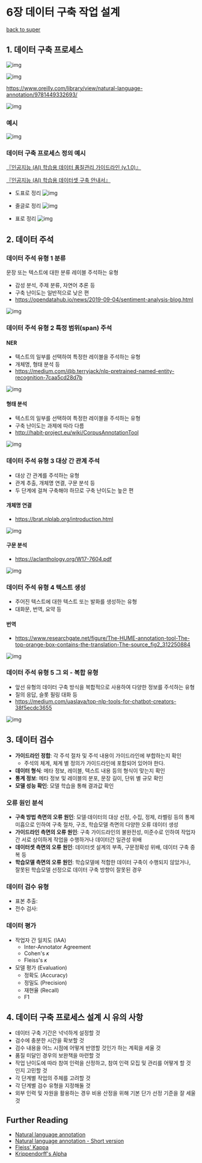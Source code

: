 # 6장 데이터 구축 작업 설계

[back to super](https://github.com/jinmang2/boostcamp_ai_tech_2/tree/main/p-stage/data_annotation)

## 1. 데이터 구축 프로세스

![img](../../../assets/img/p-stage/data_annotation_06_01.PNG)

![img](../../../assets/img/p-stage/data_annotation_06_02.PNG)

https://www.oreilly.com/library/view/natural-language-annotation/9781449332693/

![img](../../../assets/img/p-stage/data_annotation_06_03.PNG)

### 예시

![img](../../../assets/img/p-stage/data_annotation_06_04.PNG)

### 데이터 구축 프로세스 정의 예시

[『인공지능 (AI) 학습용 데이터 품질관리 가이드라인 (v.1.0)』](http://knconsulting.co.kr/knowledge/?q=YToyOntzOjQ6InBhZ2UiO2k6MTtzOjEyOiJrZXl3b3JkX3R5cGUiO3M6MzoiYWxsIjt9&bmode=view&idx=6009133&t=board&category=bgG58851V4)

[『인공지능 (AI) 학습용 데이터셋 구축 안내서』](http://knconsulting.co.kr/knowledge/?q=YToyOntzOjQ6InBhZ2UiO2k6MTtzOjEyOiJrZXl3b3JkX3R5cGUiO3M6MzoiYWxsIjt9&bmode=view&idx=6009133&t=board&category=bgG58851V4)

- 도표로 정리
![img](../../../assets/img/p-stage/data_annotation_06_05.PNG)

- 줄글로 정리
![img](../../../assets/img/p-stage/data_annotation_06_06.PNG)

- 표로 정리
![img](../../../assets/img/p-stage/data_annotation_06_07.PNG)

## 2. 데이터 주석

### 데이터 주석 유형 1 분류
문장 또는 텍스트에 대한 분류 레이블 주석하는 유형
- 감성 분석, 주제 분류, 자연어 추론 등
- 구축 난이도는 일반적으로 낮은 편
- https://opendatahub.io/news/2019-09-04/sentiment-analysis-blog.html

![img](../../../assets/img/p-stage/data_annotation_06_08.PNG)

### 데이터 주석 유형 2 특정 범위(span) 주석

#### NER

- 텍스트의 일부를 선택하여 특정한 레이블을 주석하는 유형
- 개체명, 형태 분석 등
- https://medium.com/@b.terryjack/nlp-pretrained-named-entity-recognition-7caa5cd28d7b

![img](../../../assets/img/p-stage/data_annotation_06_09.PNG)

#### 형태 분석

- 텍스트의 일부를 선택하여 특정한 레이블을 주석하는 유형
- 구축 난이도는 과제에 따라 다름
- http://habit-project.eu/wiki/CorpusAnnotationTool

![img](../../../assets/img/p-stage/data_annotation_06_10.PNG)

### 데이터 주석 유형 3 대상 간 관계 주석
- 대상 간 관계를 주석하는 유형
- 관계 추출, 개체명 연결, 구문 분석 등
- 두 단계에 걸쳐 구축해야 하므로 구축 난이도는 높은 편

#### 개체명 연결
- https://brat.nlplab.org/introduction.html

![img](../../../assets/img/p-stage/data_annotation_06_11.PNG)

#### 구문 분석
- https://aclanthology.org/W17-7604.pdf

![img](../../../assets/img/p-stage/data_annotation_06_12.PNG)

### 데이터 주석 유형 4 텍스트 생성
- 주어진 텍스트에 대한 텍스트 또는 발화를 생성하는 유형
- 대화문, 번역, 요약 등

#### 번역
- https://www.researchgate.net/figure/The-HUME-annotation-tool-The-top-orange-box-contains-the-translation-The-source_fig2_312250884

![img](../../../assets/img/p-stage/data_annotation_06_13.PNG)

### 데이터 주석 유형 5 그 외 - 복합 유형
- 앞선 유형의 데이터 구축 방식을 복합적으로 사용하여 다양한 정보를 주석하는 유형
- 질의 응답, 슬롯 필링 대화 등
- https://medium.com/uaslava/top-nlp-tools-for-chatbot-creators-38f5ecdc3655

![img](../../../assets/img/p-stage/data_annotation_06_14.PNG)


## 3. 데이터 검수

- **가이드라인 정합**: 각 주석 절차 및 주석 내용이 가이드라인에 부합하는지 확인
    - 주석의 체계, 체계 별 정의가 가이드라인에 포함되어 있어야 한다.
- **데이터 형식**: 메타 정보, 레이블, 텍스트 내용 등의 형식이 맞는지 확인
- **통계 정보**: 메타 정보 및 레이블의 분포, 문장 길이, 단위 별 규모 확인
- **모델 성능 확인**: 모델 학습을 통해 결과값 확인

### 오류 원인 분석
- **구축 방법 측면의 오류 원인**: 모델·데이터의 대상 선정, 수집, 정제, 라벨링 등의 통제 미흡으로 인하여 구축 절차, 구조, 학습모델 측면의 다양한 오류 데이터 생성
- **가이드라인 측면의 오류 원인**: 구축 가이드라인의 불완전성, 미준수로 인하여 작업자간 서로 상이하게 작업을 수행하거나 데이터간 일관성 위배
- **데이터셋 측면의 오류 원인**: 데이터셋 설계의 부족, 구문정확성 위배, 데이터 구축 중복 등
- **학습모델 측면의 오류 원인**: 학습모델에 적합한 데이터 구축이 수행되지 않았거나, 잘못된 학습모델 선정으로 데이터 구축 방향이 잘못된 경우

### 데이터 검수 유형
- 표본 추출:
- 전수 검사:

### 데이터 평가
- 작업자 간 일치도 (IAA)
    - Inter-Annotator Agreement
    - Cohen's 𝜅
    - Fleiss's 𝜅
- 모델 평가 (Evaluation)
    - 정확도 (Accuracy)
    - 정밀도 (Precision)
    - 재현율 (Recall)
    - F1

## 4. 데이터 구축 프로세스 설계 시 유의 사항
- 데이터 구축 기간은 넉넉하게 설정할 것
- 검수에 충분한 시간을 확보할 것
- 검수 내용을 어느 시점에 어떻게 반영할 것인가 하는 계획을 세울 것
- 품질 미달인 경우의 보완책을 마련할 것
- 작업 난이도에 따라 참여 인력을 산정하고, 참여 인력 모집 및 관리를 어떻게 할 것인지 고민할 것
- 각 단계별 작업의 주체를 고려할 것
- 각 단계별 검수 유형을 지정해둘 것
- 외부 인력 및 자원을 활용하는 경우 비용 산정을 위해 기본 단가 선정 기준을 잘 세울 것

## Further Reading
- [Natural language annotation](https://doc.lagout.org/science/Artificial%20Intelligence/Machine%20learning/Natural%20Language%20Annotation%20for%20Machine%20Learning_%20A%20Guide%20to%20Corpus-...%20%5BPustejovsky%20%26%20Stubbs%202012-11-04%5D.pdf)
- [Natural language annotation - Short version ](https://www.cs.brandeis.edu/~cs140b/CS140b_slides/NLAML_CS140b-2015.pdf)
- [Fleiss' Kappa](https://hrcak.srce.hr/89395)
- [Krippendorff's Alpha](https://repository.upenn.edu/cgi/viewcontent.cgi?article=1043&context=asc_papers)
